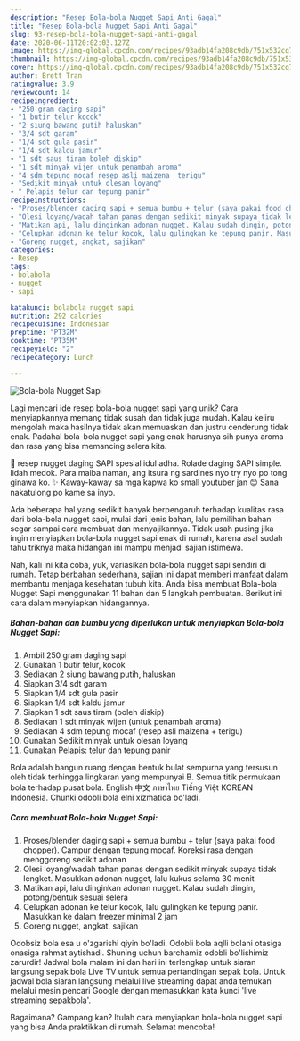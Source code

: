 ```yaml
---
description: "Resep Bola-bola Nugget Sapi Anti Gagal"
title: "Resep Bola-bola Nugget Sapi Anti Gagal"
slug: 93-resep-bola-bola-nugget-sapi-anti-gagal
date: 2020-06-11T20:02:03.127Z
image: https://img-global.cpcdn.com/recipes/93adb14fa208c9db/751x532cq70/bola-bola-nugget-sapi-foto-resep-utama.jpg
thumbnail: https://img-global.cpcdn.com/recipes/93adb14fa208c9db/751x532cq70/bola-bola-nugget-sapi-foto-resep-utama.jpg
cover: https://img-global.cpcdn.com/recipes/93adb14fa208c9db/751x532cq70/bola-bola-nugget-sapi-foto-resep-utama.jpg
author: Brett Tran
ratingvalue: 3.9
reviewcount: 14
recipeingredient:
- "250 gram daging sapi"
- "1 butir telur kocok"
- "2 siung bawang putih haluskan"
- "3/4 sdt garam"
- "1/4 sdt gula pasir"
- "1/4 sdt kaldu jamur"
- "1 sdt saus tiram boleh diskip"
- "1 sdt minyak wijen untuk penambah aroma"
- "4 sdm tepung mocaf resep asli maizena  terigu"
- "Sedikit minyak untuk olesan loyang"
- " Pelapis telur dan tepung panir"
recipeinstructions:
- "Proses/blender daging sapi + semua bumbu + telur (saya pakai food chopper). Campur dengan tepung mocaf. Koreksi rasa dengan menggoreng sedikit adonan"
- "Olesi loyang/wadah tahan panas dengan sedikit minyak supaya tidak lengket. Masukkan adonan nugget, lalu kukus selama 30 menit"
- "Matikan api, lalu dinginkan adonan nugget. Kalau sudah dingin, potong/bentuk sesuai selera"
- "Celupkan adonan ke telur kocok, lalu gulingkan ke tepung panir. Masukkan ke dalam freezer minimal 2 jam"
- "Goreng nugget, angkat, sajikan"
categories:
- Resep
tags:
- bolabola
- nugget
- sapi

katakunci: bolabola nugget sapi 
nutrition: 292 calories
recipecuisine: Indonesian
preptime: "PT32M"
cooktime: "PT35M"
recipeyield: "2"
recipecategory: Lunch

---
```



![Bola-bola Nugget Sapi](https://img-global.cpcdn.com/recipes/93adb14fa208c9db/751x532cq70/bola-bola-nugget-sapi-foto-resep-utama.jpg)

Lagi mencari ide resep bola-bola nugget sapi yang unik? Cara menyiapkannya memang tidak susah dan tidak juga mudah. Kalau keliru mengolah maka hasilnya tidak akan memuaskan dan justru cenderung tidak enak. Padahal bola-bola nugget sapi yang enak harusnya sih punya aroma dan rasa yang bisa memancing selera kita.

💜 resep nugget daging SAPI spesial idul adha. Rolade daging SAPI simple. lidah medok. Para maiba naman, ang itsura ng sardines nyo try nyo po tong ginawa ko. ✨ Kaway-kaway sa mga kapwa ko small youtuber jan 😊 Sana nakatulong po kame sa inyo.

Ada beberapa hal yang sedikit banyak berpengaruh terhadap kualitas rasa dari bola-bola nugget sapi, mulai dari jenis bahan, lalu pemilihan bahan segar sampai cara membuat dan menyajikannya. Tidak usah pusing jika ingin menyiapkan bola-bola nugget sapi enak di rumah, karena asal sudah tahu triknya maka hidangan ini mampu menjadi sajian istimewa.


Nah, kali ini kita coba, yuk, variasikan bola-bola nugget sapi sendiri di rumah. Tetap berbahan sederhana, sajian ini dapat memberi manfaat dalam membantu menjaga kesehatan tubuh kita. Anda bisa membuat Bola-bola Nugget Sapi menggunakan 11 bahan dan 5 langkah pembuatan. Berikut ini cara dalam menyiapkan hidangannya.

<!--inarticleads1-->

##### Bahan-bahan dan bumbu yang diperlukan untuk menyiapkan Bola-bola Nugget Sapi:

1. Ambil 250 gram daging sapi
1. Gunakan 1 butir telur, kocok
1. Sediakan 2 siung bawang putih, haluskan
1. Siapkan 3/4 sdt garam
1. Siapkan 1/4 sdt gula pasir
1. Siapkan 1/4 sdt kaldu jamur
1. Siapkan 1 sdt saus tiram (boleh diskip)
1. Sediakan 1 sdt minyak wijen (untuk penambah aroma)
1. Sediakan 4 sdm tepung mocaf (resep asli maizena + terigu)
1. Gunakan Sedikit minyak untuk olesan loyang
1. Gunakan  Pelapis: telur dan tepung panir


Bola adalah bangun ruang dengan bentuk bulat sempurna yang tersusun oleh tidak terhingga lingkaran yang mempunyai B. Semua titik permukaan bola terhadap pusat bola. English 中文 ภาษาไทย Tiếng Việt KOREAN Indonesia. Chunki odobli bola elni xizmatida bo&#39;ladi. 

<!--inarticleads2-->

##### Cara membuat Bola-bola Nugget Sapi:

1. Proses/blender daging sapi + semua bumbu + telur (saya pakai food chopper). Campur dengan tepung mocaf. Koreksi rasa dengan menggoreng sedikit adonan
1. Olesi loyang/wadah tahan panas dengan sedikit minyak supaya tidak lengket. Masukkan adonan nugget, lalu kukus selama 30 menit
1. Matikan api, lalu dinginkan adonan nugget. Kalau sudah dingin, potong/bentuk sesuai selera
1. Celupkan adonan ke telur kocok, lalu gulingkan ke tepung panir. Masukkan ke dalam freezer minimal 2 jam
1. Goreng nugget, angkat, sajikan


Odobsiz bola esa u o&#39;zgarishi qiyin bo&#39;ladi. Odobli bola aqlli bolani otasiga onasiga rahmat aytishadi. Shuning uchun barchamiz odobli bo&#39;lishimiz zarurdir! Jadwal bola malam ini dan hari ini terlengkap untuk siaran langsung sepak bola Live TV untuk semua pertandingan sepak bola. Untuk jadwal bola siaran langsung melalui live streaming dapat anda temukan melalui mesin pencari Google dengan memasukkan kata kunci &#39;live streaming sepakbola&#39;. 

Bagaimana? Gampang kan? Itulah cara menyiapkan bola-bola nugget sapi yang bisa Anda praktikkan di rumah. Selamat mencoba!
